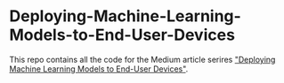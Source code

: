 # Deploying-Machine-Learning-Models-to-End-User-Devices
This repo contains all the code for the Medium article serires ["Deploying Machine Learning Models to End-User Devices"](https://medium.com/me/stats/post/07c9ddcc58aa).